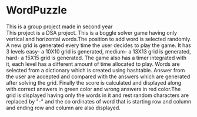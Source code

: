 # WordPuzzle
This is a group project made in second year
<br>
This project is a DSA project. This is a boggle solver game having only vertical and horizontal words.The position to add word is selected randomly. A new grid is generated every time the user decides to play the game. It has 3 levels easy- a 10X10 grid is generated, medium- a 13X13 grid is generated, hard- a 15X15 grid is generated. The game also has a timer integrated with it, each level has a different amount of time allocated to play. Words are selected from a dictionary which is created using hashtable. Answer from the user are accepted and compared with the answers which are generated after solving the grid. Finally the score is calculated and displayed along with correct answers in green color and wrong answers in red color.The grid is displayed having only the words in it and rest random characters are replaced by "-" and the co ordinates of word that is starting row and column and ending row and column are also displayed.
